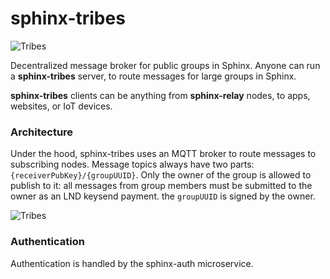# sphinx-tribes

![Tribes](https://github.com/stakwork/sphinx-tribes/raw/master/img/sphinx-tribes.png)

Decentralized message broker for public groups in Sphinx. Anyone can run a **sphinx-tribes** server, to route messages for large groups in Sphinx. 

**sphinx-tribes** clients can be anything from **sphinx-relay** nodes, to apps, websites, or IoT devices.

### Architecture

Under the hood, sphinx-tribes uses an MQTT broker to route messages to subscribing nodes. Message topics always have two parts: `{receiverPubKey}/{groupUUID}`. Only the owner of the group is allowed to publish to it: all messages from group members must be submitted to the owner as an LND keysend payment. the `groupUUID` is signed by the owner.

![Tribes](https://github.com/stakwork/sphinx-tribes/raw/master/img/tribes.jpg)

### Authentication

Authentication is handled by the sphinx-auth microservice. 